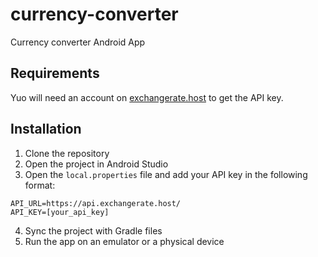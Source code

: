 # currency-converter
Currency converter Android App

## Requirements

Yuo will need an account on [exchangerate.host](https://exchangerate.host/) to get the API key.

## Installation
1. Clone the repository
2. Open the project in Android Studio
3. Open the `local.properties` file and add your API key in the following format:
```
API_URL=https://api.exchangerate.host/
API_KEY=[your_api_key]
```
4. Sync the project with Gradle files
5. Run the app on an emulator or a physical device
